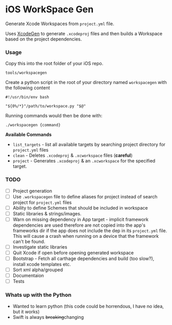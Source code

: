 # iOS WorkSpace Gen
Generate Xcode Workspaces from `project.yml` file.

Uses [XcodeGen](https://github.com/yonaskolb/XcodeGen) to generate `.xcodeproj` files and then builds a Workspace based on the project dependencies.

### Usage

Copy this into the root folder of your iOS repo. 

```
tools/workspacegen
```

Create a python script in the root of your directory named `workspacegen` with the following content

```
#!/usr/bin/env bash

"${0%/*}"/path/to/workspace.py "$@"
```

Running commands would then be done with:

```
./workspacegen {command}
```

**Available Commands**

- `list_targets` - list all available targets by searching project directory for `project.yml` files
- `clean` - Deletes `.xcodeproj` & `.xcworkspace` files (**careful**)
- `project` - Generates `.xcodeproj` & an `.xcworkspace` for the specified target.

### TODO
 
 - [ ] Project generation
 - [ ] Use `.workspacegen` file to define aliases for project instead of search project for `project.yml` files
 - [ ] Ability to define Schemes that should be included in workspace
 - [ ] Static libraries & strings/images. 
 - [ ] Warn on missing dependency in App target - implicit framework dependencies are used therefore are not copied into the app's frameworks dir if the app does not include the dep in its `project.yml` file. This will cause a crash when running on a device that the framework can't be found.
 - [ ] Investigate static libraries
 - [ ] Quit Xcode if open before opening generated workspace
 - [ ] Bootstrap - Fetch all carthage dependencies and build (too slow?), install xcode templates etc.
 - [ ] Sort xml alpha/grouped
 - [ ] Documentaion
 - [ ] Tests

### Whats up with the Python

- Wanted to learn python (this code could be horrendous, I have no idea, but it works)
- Swift is always ~~breaking~~changing
